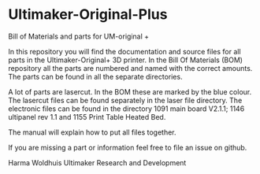 # Ultimaker-Original-Plus
Bill of Materials and parts for UM-original +

In this repository you will find the documentation and source files for all parts in the Ultimaker-Original+ 3D printer. In the Bill Of Materials (BOM) repository all the parts are numbered and named with the correct amounts. The parts can be found in all the separate directories. 

A lot of parts are lasercut. In the BOM these are marked by the blue colour. The lasercut files can be found separately in the laser file directory. The electronic files can be found in the directory 1091 main board V2.1.1; 1146 ultipanel rev 1.1 and 1155 Print Table Heated Bed.

The manual will explain how to put all files together. 

If you are missing a part or information feel free to file an issue on github.

Harma Woldhuis 
Ultimaker Research and Development
